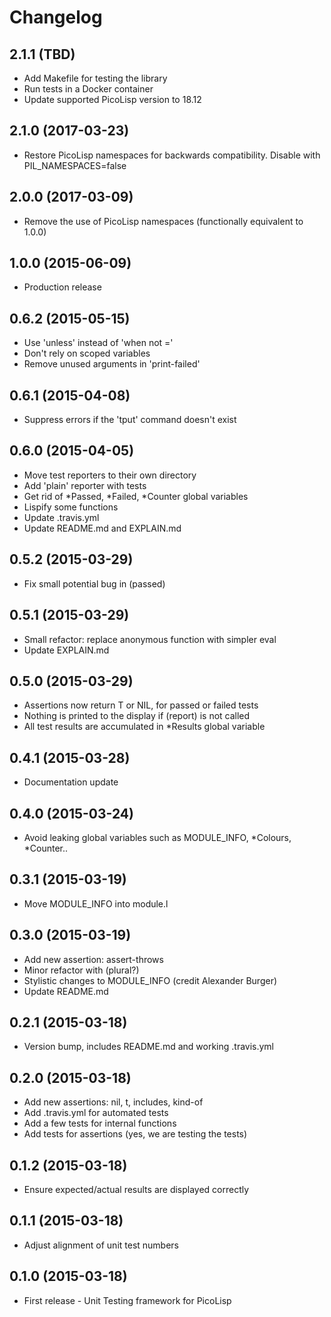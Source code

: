 # Changelog

## 2.1.1 (TBD)

  * Add Makefile for testing the library
  * Run tests in a Docker container
  * Update supported PicoLisp version to 18.12

## 2.1.0 (2017-03-23)

  * Restore PicoLisp namespaces for backwards compatibility. Disable with PIL_NAMESPACES=false

## 2.0.0 (2017-03-09)

  * Remove the use of PicoLisp namespaces (functionally equivalent to 1.0.0)

## 1.0.0 (2015-06-09)

  * Production release

## 0.6.2 (2015-05-15)

  * Use 'unless' instead of 'when not ='
  * Don't rely on scoped variables
  * Remove unused arguments in 'print-failed'

## 0.6.1 (2015-04-08)

  * Suppress errors if the 'tput' command doesn't exist

## 0.6.0 (2015-04-05)

  * Move test reporters to their own directory
  * Add 'plain' reporter with tests
  * Get rid of *Passed, *Failed, *Counter global variables
  * Lispify some functions
  * Update .travis.yml
  * Update README.md and EXPLAIN.md

## 0.5.2 (2015-03-29)

  * Fix small potential bug in (passed)

## 0.5.1 (2015-03-29)

  * Small refactor: replace anonymous function with simpler eval
  * Update EXPLAIN.md

## 0.5.0 (2015-03-29)

  * Assertions now return T or NIL, for passed or failed tests
  * Nothing is printed to the display if (report) is not called
  * All test results are accumulated in *Results global variable

## 0.4.1 (2015-03-28)

 * Documentation update

## 0.4.0 (2015-03-24)

 * Avoid leaking global variables such as MODULE_INFO, *Colours, *Counter..

## 0.3.1 (2015-03-19)

 * Move MODULE_INFO into module.l

## 0.3.0 (2015-03-19)

 * Add new assertion: assert-throws
 * Minor refactor with (plural?)
 * Stylistic changes to MODULE_INFO (credit Alexander Burger)
 * Update README.md

## 0.2.1 (2015-03-18)

 * Version bump, includes README.md and working .travis.yml

## 0.2.0 (2015-03-18)

  * Add new assertions: nil, t, includes, kind-of
  * Add .travis.yml for automated tests
  * Add a few tests for internal functions
  * Add tests for assertions (yes, we are testing the tests)

## 0.1.2 (2015-03-18)

  * Ensure expected/actual results are displayed correctly

## 0.1.1 (2015-03-18)

  * Adjust alignment of unit test numbers

## 0.1.0 (2015-03-18)

  * First release - Unit Testing framework for PicoLisp
